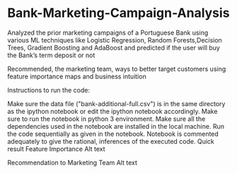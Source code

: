 # Bank-Marketing-Campaign-Analysis
Analyzed the prior marketing campaigns of a Portuguese Bank using various ML techniques like Logistic Regression, Random Forests,Decision Trees, Gradient Boosting and AdaBoost and predicted if the user will buy the Bank’s term deposit or not

Recommended, the marketing team, ways to better target customers using feature importance maps and business intuition

Instructions to run the code:

Make sure the data file ("bank-additional-full.csv") is in the same directory as the ipython notebook or edit the ipython notebook accordingly.
Make sure to run the notebook in python 3 environment. Make sure all the dependencies used in the notebook are installed in the local machine.
Run the code sequentially as given in the notebook.
Notebook is commented adequately to give the rational, inferences of the executed code.
Quick result
Feature Importance
Alt text

Recommendation to Marketing Team
Alt text

